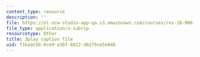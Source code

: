```yaml
---
content_type: resource
description: ''
file: https://ol-ocw-studio-app-qa.s3.amazonaws.com/courses/res-18-006-calculus-revisited-single-variable-calculus-fall-2010/f1baac5b8ce9a387882246279ce5e048_HI_7Ml16O6Y.srt
file_type: application/x-subrip
resourcetype: Other
title: 3play caption file
uid: f1baac5b-8ce9-a387-8822-46279ce5e048
---
```

